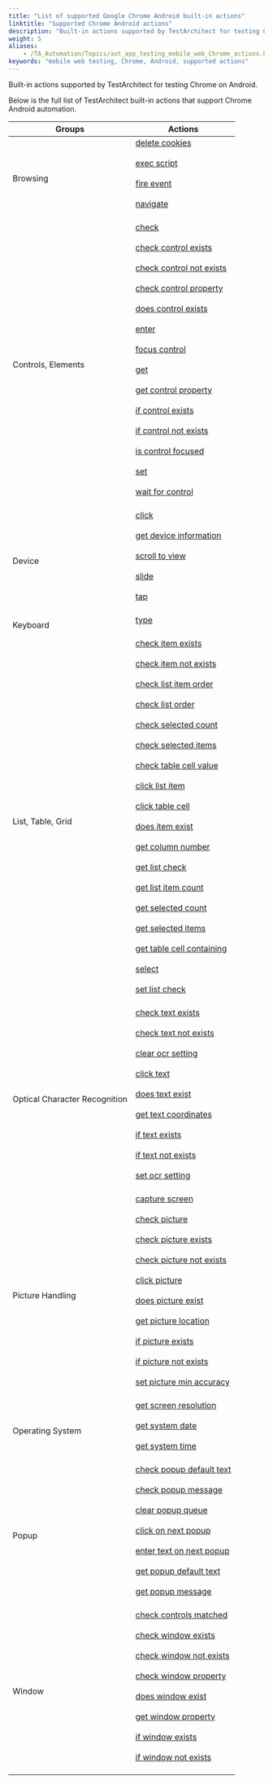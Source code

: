 ```yaml
--- 
title: "List of supported Google Chrome Android built-in actions"
linktitle: "Supported Chrome Android actions"
description: "Built-in actions supported by TestArchitect for testing Chrome on Android."
weight: 5
aliases: 
    - /TA_Automation/Topics/aut_app_testing_mobile_web_Chrome_actions.html
keywords: "mobile web testing, Chrome, Android, supported actions"
---
```


Built-in actions supported by TestArchitect for testing Chrome on Android.

Below is the full list of TestArchitect built-in actions that support Chrome Android automation.

|Groups|Actions|
|------|-------|
|Browsing|[delete cookies](/automation-guide/action-based-testing-language/built-in-actions/user-interface-actions/browsing/delete-cookies)<br><br> [exec script](/automation-guide/action-based-testing-language/built-in-actions/user-interface-actions/browsing/exec-script)<br><br> [fire event](/automation-guide/action-based-testing-language/built-in-actions/user-interface-actions/browsing/fire-event)<br><br> [navigate](/automation-guide/action-based-testing-language/built-in-actions/user-interface-actions/browsing/navigate)<br><br>|<br>
|Controls, Elements|[check](/automation-guide/action-based-testing-language/built-in-actions/user-interface-actions/control-element/check)<br><br> [check control exists](/automation-guide/action-based-testing-language/built-in-actions/user-interface-actions/control-element/check-control-exists)<br><br> [check control not exists](/automation-guide/action-based-testing-language/built-in-actions/user-interface-actions/control-element/check-control-not-exists)<br><br> [check control property](/automation-guide/action-based-testing-language/built-in-actions/user-interface-actions/control-element/check-control-property)<br><br> [does control exists](/automation-guide/action-based-testing-language/built-in-actions/user-interface-actions/control-element/does-control-exist)<br><br> [enter](/automation-guide/action-based-testing-language/built-in-actions/user-interface-actions/control-element/enter)<br><br> [focus control](/automation-guide/action-based-testing-language/built-in-actions/user-interface-actions/control-element/focus-control)<br><br> [get](/automation-guide/action-based-testing-language/built-in-actions/user-interface-actions/control-element/get)<br><br> [get control property](/automation-guide/action-based-testing-language/built-in-actions/user-interface-actions/control-element/get-control-property)<br><br> [if control exists](/automation-guide/action-based-testing-language/built-in-actions/test-support-actions/control-flow/if-control-exists)<br><br> [if control not exists](/automation-guide/action-based-testing-language/built-in-actions/test-support-actions/control-flow/if-control-not-exists)<br><br> [is control focused](/automation-guide/action-based-testing-language/built-in-actions/user-interface-actions/control-element/is-control-focused)<br><br> [set](/automation-guide/action-based-testing-language/built-in-actions/user-interface-actions/control-element/set)<br><br> [wait for control](/automation-guide/action-based-testing-language/built-in-actions/test-support-actions/timing/wait-for-control)<br><br>|<br>
|Device|[click](/automation-guide/action-based-testing-language/built-in-actions/system-actions/mouse/click)<br><br> [get device information](/automation-guide/action-based-testing-language/built-in-actions/system-actions/device/get-device-information)<br><br> [scroll to view](/automation-guide/action-based-testing-language/built-in-actions/system-actions/device/scroll-to-view)<br><br> [slide](/automation-guide/action-based-testing-language/built-in-actions/system-actions/device/slide)<br><br> [tap](/automation-guide/action-based-testing-language/built-in-actions/system-actions/device/tap)<br><br>|<br>
|Keyboard|[type](/automation-guide/action-based-testing-language/built-in-actions/system-actions/keyboard/type)<br><br>|<br>
|List, Table, Grid|[check item exists](/automation-guide/action-based-testing-language/built-in-actions/user-interface-actions/list-table-grid/check-item-exists)<br><br> [check item not exists](/automation-guide/action-based-testing-language/built-in-actions/user-interface-actions/list-table-grid/check-item-not-exists)<br><br> [check list item order](/automation-guide/action-based-testing-language/built-in-actions/user-interface-actions/list-table-grid/check-list-item-order)<br><br> [check list order](/automation-guide/action-based-testing-language/built-in-actions/user-interface-actions/list-table-grid/check-list-order)<br><br> [check selected count](/automation-guide/action-based-testing-language/built-in-actions/user-interface-actions/list-table-grid/check-selected-count)<br><br> [check selected items](/automation-guide/action-based-testing-language/built-in-actions/user-interface-actions/list-table-grid/check-selected-items)<br><br> [check table cell value](/automation-guide/action-based-testing-language/built-in-actions/user-interface-actions/list-table-grid/check-table-cell-value)<br><br> [click list item](/automation-guide/action-based-testing-language/built-in-actions/user-interface-actions/list-table-grid/click-list-item)<br><br> [click table cell](/automation-guide/action-based-testing-language/built-in-actions/user-interface-actions/list-table-grid/click-table-cell)<br><br> [does item exist](/automation-guide/action-based-testing-language/built-in-actions/user-interface-actions/list-table-grid/does-item-exist)<br><br> [get column number](/automation-guide/action-based-testing-language/built-in-actions/user-interface-actions/list-table-grid/get-column-number)<br><br> [get list check](/automation-guide/action-based-testing-language/built-in-actions/user-interface-actions/list-table-grid/get-list-check)<br><br> [get list item count](/automation-guide/action-based-testing-language/built-in-actions/user-interface-actions/list-table-grid/get-list-item-count)<br><br> [get selected count](/automation-guide/action-based-testing-language/built-in-actions/user-interface-actions/list-table-grid/get-selected-count)<br><br> [get selected items](/automation-guide/action-based-testing-language/built-in-actions/user-interface-actions/list-table-grid/get-selected-items)<br><br> [get table cell containing](/automation-guide/action-based-testing-language/built-in-actions/user-interface-actions/list-table-grid/get-table-cell-containing)<br><br> [select](/automation-guide/action-based-testing-language/built-in-actions/user-interface-actions/list-table-grid/select)<br><br> [set list check](/automation-guide/action-based-testing-language/built-in-actions/user-interface-actions/list-table-grid/set-list-check)<br><br>|<br>
|Optical Character Recognition|[check text exists](/automation-guide/action-based-testing-language/built-in-actions/user-interface-actions/optical-character-recognition/check-text-exists)<br><br> [check text not exists](/automation-guide/action-based-testing-language/built-in-actions/user-interface-actions/optical-character-recognition/check-text-not-exists)<br><br> [clear ocr setting](/automation-guide/action-based-testing-language/built-in-actions/user-interface-actions/optical-character-recognition/clear-ocr-setting)<br><br> [click text](/automation-guide/action-based-testing-language/built-in-actions/user-interface-actions/optical-character-recognition/clear-ocr-setting)<br><br> [does text exist](/automation-guide/action-based-testing-language/built-in-actions/user-interface-actions/optical-character-recognition/does-text-exist)<br><br> [get text coordinates](/automation-guide/action-based-testing-language/built-in-actions/user-interface-actions/optical-character-recognition/get-text-coordinates)<br><br> [if text exists](/automation-guide/action-based-testing-language/built-in-actions/user-interface-actions/optical-character-recognition/if-text-exists)<br><br> [if text not exists](/automation-guide/action-based-testing-language/built-in-actions/user-interface-actions/optical-character-recognition/if-text-not-exists)<br><br> [set ocr setting](/automation-guide/action-based-testing-language/built-in-actions/user-interface-actions/optical-character-recognition/set-ocr-setting)<br><br>|<br>
|Picture Handling|[capture screen](/automation-guide/action-based-testing-language/built-in-actions/user-interface-actions/picture-handling/capture-screen)<br><br> [check picture](/automation-guide/action-based-testing-language/built-in-actions/user-interface-actions/picture-handling/check-picture)<br><br> [check picture exists](/automation-guide/action-based-testing-language/built-in-actions/user-interface-actions/picture-handling/check-picture-exists)<br><br> [check picture not exists](/automation-guide/action-based-testing-language/built-in-actions/user-interface-actions/picture-handling/check-picture-not-exists)<br><br> [click picture](/automation-guide/action-based-testing-language/built-in-actions/user-interface-actions/picture-handling/click-picture)<br><br> [does picture exist](/automation-guide/action-based-testing-language/built-in-actions/user-interface-actions/picture-handling/does-picture-exist)<br><br> [get picture location](/automation-guide/action-based-testing-language/built-in-actions/user-interface-actions/picture-handling/get-picture-location)<br><br> [if picture exists](/automation-guide/action-based-testing-language/built-in-actions/user-interface-actions/picture-handling/if-picture-exists)<br><br> [if picture not exists](/automation-guide/action-based-testing-language/built-in-actions/user-interface-actions/picture-handling/if-picture-not-exists)<br><br> [set picture min accuracy](/automation-guide/action-based-testing-language/built-in-actions/user-interface-actions/picture-handling/set-picture-min-accuracy)<br><br>|<br>
|Operating System|[get screen resolution](/automation-guide/action-based-testing-language/built-in-actions/system-actions/operating-system/get-screen-resolution)<br><br> [get system date](/automation-guide/action-based-testing-language/built-in-actions/system-actions/operating-system/get-system-date)<br><br> [get system time](/automation-guide/action-based-testing-language/built-in-actions/system-actions/operating-system/get-system-time)<br><br>|<br>
|Popup|[check popup default text](/automation-guide/action-based-testing-language/built-in-actions/user-interface-actions/browsing/check-popup-default-text)<br><br> [check popup message](/automation-guide/action-based-testing-language/built-in-actions/user-interface-actions/browsing/check-popup-message)<br><br> [clear popup queue](/automation-guide/action-based-testing-language/built-in-actions/user-interface-actions/browsing/clear-popup-queue)<br><br> [click on next popup](/automation-guide/action-based-testing-language/built-in-actions/user-interface-actions/browsing/click-on-next-popup)<br><br> [enter text on next popup](/automation-guide/action-based-testing-language/built-in-actions/user-interface-actions/browsing/enter-text-on-next-popup)<br><br> [get popup default text](/automation-guide/action-based-testing-language/built-in-actions/user-interface-actions/browsing/get-popup-default-text)<br><br> [get popup message](/automation-guide/action-based-testing-language/built-in-actions/user-interface-actions/browsing/get-popup-message)<br><br>|<br>
|Window|[check controls matched](/automation-guide/action-based-testing-language/built-in-actions/user-interface-actions/window/check-controls-matched)<br><br> [check window exists](/automation-guide/action-based-testing-language/built-in-actions/user-interface-actions/window/check-window-exists)<br><br> [check window not exists](/automation-guide/action-based-testing-language/built-in-actions/user-interface-actions/window/check-window-not-exists)<br><br> [check window property](/automation-guide/action-based-testing-language/built-in-actions/user-interface-actions/window/check-window-property)<br><br> [does window exist](/automation-guide/action-based-testing-language/built-in-actions/user-interface-actions/window/does-window-exist)<br><br> [get window property](/automation-guide/action-based-testing-language/built-in-actions/user-interface-actions/window/get-window-property)<br><br> [if window exists](/automation-guide/action-based-testing-language/built-in-actions/test-support-actions/control-flow/if-window-exists)<br><br> [if window not exists](/automation-guide/action-based-testing-language/built-in-actions/test-support-actions/control-flow/if-window-not-exists)<br><br>|<br>




